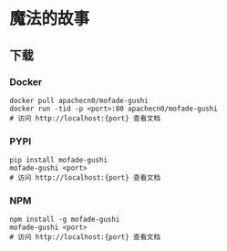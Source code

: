 # 魔法的故事

## 下载

### Docker

```
docker pull apachecn0/mofade-gushi
docker run -tid -p <port>:80 apachecn0/mofade-gushi
# 访问 http://localhost:{port} 查看文档
```

### PYPI

```
pip install mofade-gushi
mofade-gushi <port>
# 访问 http://localhost:{port} 查看文档
```

### NPM

```
npm install -g mofade-gushi
mofade-gushi <port>
# 访问 http://localhost:{port} 查看文档
```